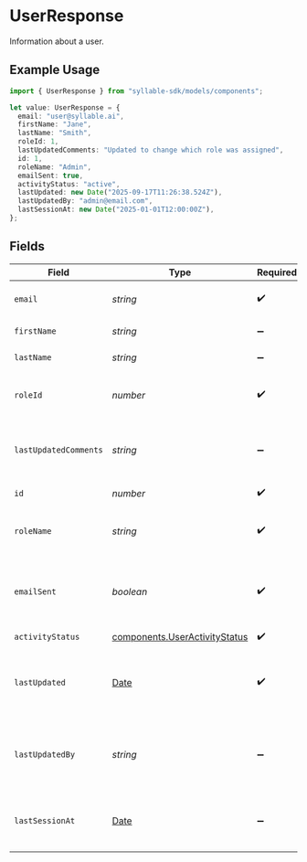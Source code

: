 # UserResponse

Information about a user.

## Example Usage

```typescript
import { UserResponse } from "syllable-sdk/models/components";

let value: UserResponse = {
  email: "user@syllable.ai",
  firstName: "Jane",
  lastName: "Smith",
  roleId: 1,
  lastUpdatedComments: "Updated to change which role was assigned",
  id: 1,
  roleName: "Admin",
  emailSent: true,
  activityStatus: "active",
  lastUpdated: new Date("2025-09-17T11:26:38.524Z"),
  lastUpdatedBy: "admin@email.com",
  lastSessionAt: new Date("2025-01-01T12:00:00Z"),
};
```

## Fields

| Field                                                                                         | Type                                                                                          | Required                                                                                      | Description                                                                                   | Example                                                                                       |
| --------------------------------------------------------------------------------------------- | --------------------------------------------------------------------------------------------- | --------------------------------------------------------------------------------------------- | --------------------------------------------------------------------------------------------- | --------------------------------------------------------------------------------------------- |
| `email`                                                                                       | *string*                                                                                      | :heavy_check_mark:                                                                            | Email address of the user                                                                     | user@syllable.ai                                                                              |
| `firstName`                                                                                   | *string*                                                                                      | :heavy_minus_sign:                                                                            | First name of the user                                                                        | Jane                                                                                          |
| `lastName`                                                                                    | *string*                                                                                      | :heavy_minus_sign:                                                                            | Last name of the user                                                                         | Smith                                                                                         |
| `roleId`                                                                                      | *number*                                                                                      | :heavy_check_mark:                                                                            | ID of the role assigned to the user                                                           | 1                                                                                             |
| `lastUpdatedComments`                                                                         | *string*                                                                                      | :heavy_minus_sign:                                                                            | Comments for the most recent edit to the user.                                                | Updated to change which role was assigned                                                     |
| `id`                                                                                          | *number*                                                                                      | :heavy_check_mark:                                                                            | Internal ID of the user                                                                       | 1                                                                                             |
| `roleName`                                                                                    | *string*                                                                                      | :heavy_check_mark:                                                                            | Name of the role assigned to the user                                                         | Admin                                                                                         |
| `emailSent`                                                                                   | *boolean*                                                                                     | :heavy_check_mark:                                                                            | Whether the welcome email has been sent to the user                                           | true                                                                                          |
| `activityStatus`                                                                              | [components.UserActivityStatus](../../models/components/useractivitystatus.md)                | :heavy_check_mark:                                                                            | N/A                                                                                           |                                                                                               |
| `lastUpdated`                                                                                 | [Date](https://developer.mozilla.org/en-US/docs/Web/JavaScript/Reference/Global_Objects/Date) | :heavy_check_mark:                                                                            | The timestamp of the most recent update to the user                                           |                                                                                               |
| `lastUpdatedBy`                                                                               | *string*                                                                                      | :heavy_minus_sign:                                                                            | The email address of the user who last updated the user                                       | admin@email.com                                                                               |
| `lastSessionAt`                                                                               | [Date](https://developer.mozilla.org/en-US/docs/Web/JavaScript/Reference/Global_Objects/Date) | :heavy_minus_sign:                                                                            | The timestamp of the user's last session                                                      | 2025-01-01T12:00:00Z                                                                          |
